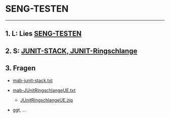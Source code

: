 # SENG-TESTEN
---

## 1. L: Lies [SENG-TESTEN](https://gitlab.com/4me/courses/blob/master/SENG/05-seng-testen/01-lernen/seng-testen.pdf)


## 2. S: [JUNIT-STACK, JUNIT-Ringschlange](https://gitlab.com/4me/courses/blob/master/SENG/05-seng-testen/02-ueben/readme.md)


## 3. Fragen 
* [mab-junit-stack.txt](https://gitlab.com/4me/courses/blob/master/SENG/05-seng-testen/03-wissen/mab-junit-stack.txt)

* [mab-JUnitRingschlangeUE.txt](https://gitlab.com/4me/courses/blob/master/SENG/05-seng-testen/03-wissen/mab-JUnitRingschlangeUE.txt)

	* [JUnitRingschlangeUE.zip](https://gitlab.com/4me/courses/blob/master/SENG/05-seng-testen/03-wissen/JUnitRingschlangeUE.zip)

* ggt, ...

